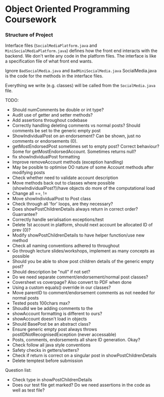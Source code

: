 # Object Oriented Programming Coursework

### Structure of Project
Interface files (`SocialMediaPlatform.java` and `MiniSocialMediaPlatform.java`) defines how the front end interacts with the backend. We don't write any code in the platform files. The interface is like a specification file of what front end wants. 

Ignore `BadSocialMedia.java` and `BadMiniSocialMedia.java`
SocialMedia.java is the code for the methods in the interface files.

Everything we write (e.g. classes) will be called from the `SocialMedia.java` file.

TODO: 
- Should numComments be double or int type?
- Audit use of getter and setter methods? 
- Add assertions throughout codebase
- Correctly handling deleting comments vs normal posts? Should comments be set to the generic empty post
- ShowIndividualPost on an endorsement? Can be shown, just no comments or endorsements (0). 
- getMostEndorsedPost sometimes set to empty post? Correct behaviour? Some for getMostEndorsedAccount. Sometimes returns null?
- fix showIndividualPost formatting 
- Improve removeAccount methods (exception handling)
- May be posible to optimise OO nature of some Account methods after modifying posts
- Check whether need to validate account description 
- Move methods back out to classes where possible (showIndividualPost?)/have objects do more of the computational load
- Change all ==, !=
- Move showIndividualPost to Post class
- Check through all 'for' loops, are they necessary? 
- Does showPostChildrenDetails always return in correct order? Guarrantee? 
- Correctly handle serialisation exceptions/test
- Delete 1st account in platform, should next account be allocated ID of prev (0)? 
- Modify showPostChildrenDetails to have helper function/use new method
- Check all naming conventions adhered to throughout
- Go through lecture slides/workshops, implement as many concepts as possible 
- Should you be able to show post children details of the generic empty post?
- Should description be "null" if not set? 
- Do we need separate comment/endorsement/normal post classes? 
- Coversheet vs coverpage? Also convert to PDF when done
- Using a custom equals() override in our classes? 
- Move parentID to comment/endorsement comments as not needed for normal posts
- Tested posts 100chars max? 
- Shoudld we be adding comments to the 
- showAccount formatting is different to ours? 
- showAccount doesn't load in objects
- Should BasePost be an abstract class? 
- Ensure generic empty post always throws postIDNotRecognisedException (never accessable)
- Posts, comments, endorsements all share ID generation. Okay? 
- Check follow all java style conventions 
- Safety checks in getters/setters? 
- Check if return is correct on a singular post in showPostChildrenDetails
- Delete temptest before submission 


Question list:
- Check type in showPostChildrenDetails
- Does our test file get marked? Do we need assertions in the code as well as test file? 


